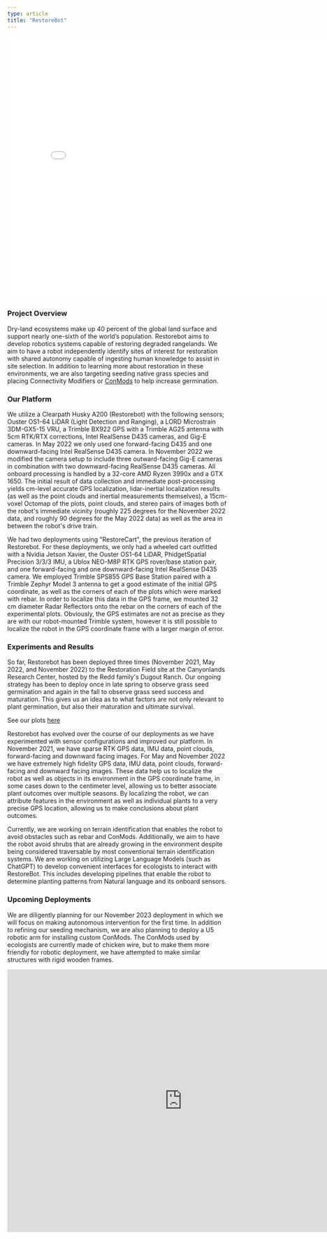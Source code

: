 ```yaml
---
type: article
title: "RestoreBot"
---
```


<iframe class="slideshow-iframe" src="../slides/restorebot.html"
style="height:600px; width:800px" frameborder="0" scrolling="no" onload="resizeIframe(this)"></iframe>

<!-- ![Photo Of Restorebot](/img/restorebot/novmber2022/november2.jpg){: width="400" } -->

### Project Overview

Dry-land ecosystems make up 40 percent of the global land surface and support nearly one-sixth of the world’s population. Restorebot aims to develop robotics systems capable of restoring degraded rangelands. We aim to have a robot independently identify sites of interest for restoration with shared autonomy capable of ingesting human knowledge to assist in site selection. In addition to learning more about restoration in these environments, we are also targeting seeding native grass species and placing Connectivity Modifiers or [ConMods](https://www.nps.gov/articles/cany-conmods.htm) to help increase germination.

### Our Platform

We utilize a Clearpath Husky A200 (Restorebot) with the following sensors; Ouster OS1-64 LiDAR (Light Detection and Ranging), a LORD Microstrain 3DM-GX5-15 VRU, a Trimble BX922 GPS with a Trimble AG25 antenna with 5cm RTK/RTX corrections, Intel RealSense D435 cameras, and Gig-E cameras. In May 2022 we only used one forward-facing D435 and one downward-facing Intel RealSense D435 camera. In November 2022 we modified the camera setup to include three outward-facing Gig-E cameras in combination with two downward-facing RealSense D435 cameras. All onboard processing is handled by a 32-core AMD Ryzen 3990x and a GTX 1650. The initial result of data collection and immediate post-processing yields cm-level accurate GPS localization, lidar-inertial localization results (as well as the point clouds and inertial measurements themselves), a 15cm-voxel Octomap of the plots, point clouds, and stereo pairs of images both of the robot's immediate vicinity (roughly 225 degrees for the November 2022 data, and roughly 90 degrees for the May 2022 data) as well as the area in between the robot's drive train.

We had two deployments using "RestoreCart", the previous iteration of Restorebot. For these deployments, we only had a wheeled cart outfitted with a Nvidia Jetson Xavier, the Ouster OS1-64 LiDAR, PhidgetSpatial Precision 3/3/3 IMU, a Ublox NEO-M8P RTK GPS rover/base station pair, and one forward-facing and one downward-facing Intel RealSense D435 camera. We employed Trimble SPS855 GPS Base Station paired with a Trimble Zephyr Model 3 antenna to get a good estimate of the initial GPS coordinate, as well as the corners of each of the plots which were marked with rebar. In order to localize this data in the GPS frame, we mounted 32 cm diameter Radar Reflectors onto the rebar on the corners of each of the experimental plots. Obviously, the GPS estimates are not as precise as they are with our robot-mounted Trimble system, however it is still possible to localize the robot in the GPS coordinate frame with a larger margin of error.

### Experiments and Results

So far, Restorebot has been deployed three times (November 2021, May 2022, and November 2022) to the Restoration Field site at the Canyonlands Research Center, hosted by the Redd family's Dugout Ranch. Our ongoing strategy has been to deploy once in late spring to observe grass seed germination and again in the fall to observe grass seed success and maturation. This gives us an idea as to what factors are not only relevant to plant germination, but also their maturation and ultimate survival.

See our plots [here](https://www.google.com/maps/d/edit?hl=en&mid=10_fBHdJzKWCaG4_qAbnWutCOpgOCnXjF&ll=38.10959367016399%2C-109.6018758118886&z=19)

Restorebot has evolved over the course of our deployments as we have experimented with sensor configurations and improved our platform. In November 2021, we have sparse RTK GPS data, IMU data, point clouds, forward-facing and downward facing images. For May and November 2022 we have extremely high fidelity GPS data, IMU data, point clouds, forward-facing and downward facing images. These data help us to localize the robot as well as objects in its environment in the GPS coordinate frame, in some cases down to the centimeter level, allowing us to better associate plant outcomes over multiple seasons. By localizing the robot, we can attribute features in the environment as well as individual plants to a very precise GPS location, allowing us to make conclusions about plant outcomes.

Currently, we are working on terrain identification that enables the robot to avoid obstacles such as rebar and ConMods. Additionally, we aim to have the robot avoid shrubs that are already growing in the environment despite being considered traversable by most conventional terrain identification systems. We are working on utilizing Large Language Models (such as ChatGPT) to develop convenient interfaces for ecologists to interact with RestoreBot. This includes developing pipelines that enable the robot to determine planting patterns from Natural language and its onboard sensors.

### Upcoming Deployments

We are diligently planning for our November 2023 deployment in which we will focus on making autonomous intervention for the first time. In addition to refining our seeding mechanism, we are also planning to deploy a U5 robotic arm for installing custom ConMods. The ConMods used by ecologists are currently made of chicken wire, but to make them more friendly for robotic deployment, we have attempted to make similar structures with rigid wooden frames.  

<iframe class="slideshow-iframe" src="https://youtu.be/Crwsb59fMps"
style="height:600px; width:800px" frameborder="0" scrolling="no" onload="resizeIframe(this)"></iframe>
